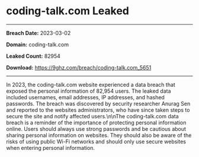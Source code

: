 # coding-talk.com Leaked

------------
**Breach Date:** 2023-03-02

**Domain:** coding-talk.com

**Leaked Count:** 82954

**Download:** https://9ghz.com/breach/coding-talk.com_5651

------------
In 2023, the coding-talk.com website experienced a data breach that exposed the personal information of 82,954 users. The leaked data included usernames, email addresses, IP addresses, and hashed passwords. The breach was discovered by security researcher Anurag Sen and reported to the websites administrators, who have since taken steps to secure the site and notify affected users.\n\nThe coding-talk.com data breach is a reminder of the importance of protecting personal information online. Users should always use strong passwords and be cautious about sharing personal information on websites. They should also be aware of the risks of using public Wi-Fi networks and should only use secure websites when entering personal information.
